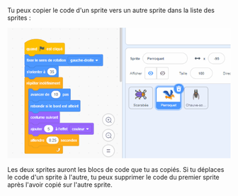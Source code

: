 
Tu peux copier le code d'un sprite vers un autre sprite dans la liste des sprites :

![Fais glisser le code de la zone Code d'un sprite vers un autre sprite dans la liste des sprites, puis relâche le code.](images/drag-parrot-code.gif)

Les deux sprites auront les blocs de code que tu as copiés. Si tu déplaces le code d'un sprite à l'autre, tu peux supprimer le code du premier sprite après l'avoir copié sur l'autre sprite.
